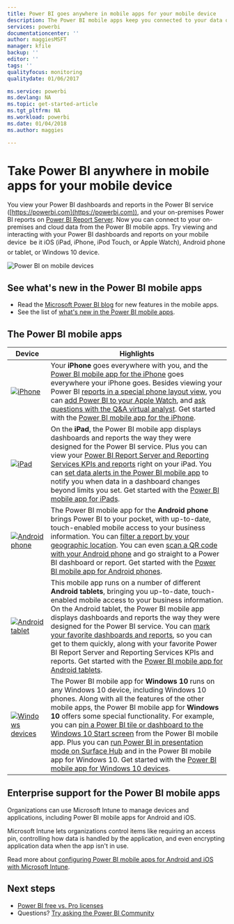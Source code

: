 ```yaml
---
title: Power BI goes anywhere in mobile apps for your mobile device
description: The Power BI mobile apps keep you connected to your data on premises or in the cloud. View Power BI dashboards and reports on your mobile device.
services: powerbi
documentationcenter: ''
author: maggiesMSFT
manager: kfile
backup: ''
editor: ''
tags: ''
qualityfocus: monitoring
qualitydate: 01/06/2017

ms.service: powerbi
ms.devlang: NA
ms.topic: get-started-article
ms.tgt_pltfrm: NA
ms.workload: powerbi
ms.date: 01/04/2018
ms.author: maggies

---
```

# Take Power BI anywhere in mobile apps for your mobile device
You view your Power BI dashboards and reports in the Power BI service ([https://powerbi.com](https://powerbi.com)), and your on-premises Power BI reports on [Power BI Report Server](report-server/get-started.md). Now you can connect to your on-premises and cloud data from the Power BI mobile apps. Try viewing and interacting with your Power BI dashboards and reports on your mobile device &#151; be it iOS (iPad, iPhone, iPod Touch, or Apple Watch), Android phone or tablet, or Windows 10 device.

![Power BI on mobile devices](media/mobile-apps-for-mobile-devices/power-bi-mobile-apps-all-up.png)

## See what's new in the Power BI mobile apps
* Read the [Microsoft Power BI blog](https://powerbi.microsoft.com/blog/tag/mobile/) for new features in the mobile apps.
* See the list of [what's new in the Power BI mobile apps](mobile-whats-new-in-the-mobile-apps.md).

## The Power BI mobile apps
| **Device** | **Highlights** |
| --- | --- |
| [![iPhone](media/mobile-apps-for-mobile-devices/iphone-logo-50-px.png)](mobile-iphone-app-get-started.md) |Your **iPhone** goes everywhere with you, and the [Power BI mobile app for the iPhone](mobile-iphone-app-get-started.md) goes everywhere your iPhone goes. Besides viewing your Power BI [reports in a special phone layout view](mobile-apps-view-phone-report.md), you can [add Power BI to your Apple Watch](mobile-apple-watch.md), and [ask questions with the Q&A virtual analyst](mobile-apps-ios-qna.md). Get started with the [Power BI mobile app for the iPhone](mobile-iphone-app-get-started.md). |
| [![iPad](media/mobile-apps-for-mobile-devices/ipad-logo-50-px.png)](mobile-ipad-app-get-started.md) |On the **iPad**, the Power BI mobile app displays dashboards and reports the way they were designed for the Power BI service. Plus you can view your [Power BI Report Server and Reporting Services KPIs and reports](mobile-app-ssrs-kpis-mobile-on-premises-reports.md) right on your iPad. You can [set data alerts in the Power BI mobile app](mobile-set-data-alerts-in-the-mobile-apps.md) to notify you when data in a dashboard changes beyond limits you set. Get started with the [Power BI mobile app for iPads](mobile-ipad-app-get-started.md). |
| [![Android phone](media/mobile-apps-for-mobile-devices/android-phone-logo-50-px.png)](mobile-android-app-get-started.md) |The Power BI mobile app for the **Android phone** brings Power BI to your pocket, with up-to-date, touch-enabled mobile access to your business information. You can [filter a report by your geographic location](mobile-apps-geographic-filtering.md). You can even [scan a QR code with your Android phone](mobile-apps-qr-code.md) and go straight to a Power BI dashboard or report. Get started with the [Power BI mobile app for Android phones](mobile-android-app-get-started.md). |
| [![Android tablet](media/mobile-apps-for-mobile-devices/android-tablet-logo-50-px.png)](mobile-android-tablet-app-get-started.md) |This mobile app runs on a number of different **Android tablets**, bringing you up-to-date, touch-enabled mobile access to your business information. On the Android tablet, the Power BI mobile app displays dashboards and reports the way they were designed for the Power BI service. You can [mark your favorite dashboards and reports](mobile-apps-favorites.md), so you can get to them quickly, along with your favorite Power BI Report Server and Reporting Services KPIs and reports. Get started with the [Power BI mobile app for Android tablets](mobile-android-tablet-app-get-started.md). |
| [![Windows devices](media/mobile-apps-for-mobile-devices/win-10-logo-50-px.png)](desktop-getting-started.md) |The Power BI mobile app for **Windows 10** runs on any Windows 10 device, including Windows 10 phones. Along with all the features of the other mobile apps, the Power BI mobile app for **Windows 10** offers some special functionality. For example, you can [pin a Power BI tile or dashboard to the Windows 10 Start screen](mobile-pin-dashboard-start-screen-windows-10-phone-app.md) from the Power BI mobile app. Plus you can [run Power BI in presentation mode on Surface Hub](mobile-windows-10-app-presentation-mode.md) and in the Power BI mobile app for Windows 10. Get started with the [Power BI mobile app for Windows 10 devices](mobile-windows-10-phone-app-get-started.md). |

## Enterprise support for the Power BI mobile apps

Organizations can use Microsoft Intune to manage devices and applications, including Power BI mobile apps for Android and iOS.

Microsoft Intune lets organizations control items like requiring an access pin, controlling how data is handled by the application, and even encrypting application data when the app isn't in use.

Read more about [configuring Power BI mobile apps for Android and iOS with Microsoft Intune](service-admin-mobile-intune.md). 

## Next steps
* [Power BI free vs. Pro licenses](service-free-vs-pro.md)
* Questions? [Try asking the Power BI Community](http://community.powerbi.com/)


